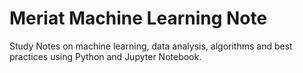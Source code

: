 # Meriat Machine Learning Note

Study Notes on machine learning, data analysis, algorithms and best practices using Python and Jupyter Notebook.
